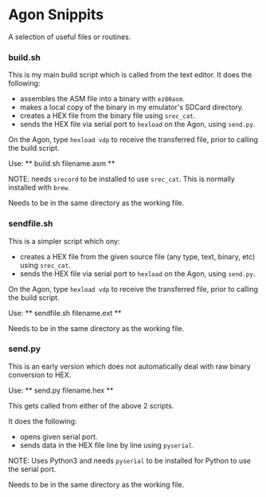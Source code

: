# Agon Snippits

A selection of useful files or routines.

### build.sh
This is my main build script which is called from the text editor. It does the following:
- assembles the ASM file into a binary with `ez80asm`.
- makes a local copy of the binary in my emulator's SDCard directory.
- creates a HEX file from the binary file using `srec_cat`.
- sends the HEX file via serial port to `hexload` on the Agon, using `send.py`.

On the Agon, type `hexload vdp` to receive the transferred file, prior to calling the build script.

Use: ** build.sh filename.asm **

NOTE: needs `srecord` to be installed to use `srec_cat`. This is normally installed with `brew`.

Needs to be in the same directory as the working file.


### sendfile.sh
This is a simpler script which ony:
- creates a HEX file from the given source file (any type, text, binary, etc) using `srec_cat`.
- sends the HEX file via serial port to `hexload` on the Agon, using `send.py`.

On the Agon, type `hexload vdp` to receive the transferred file, prior to calling the build script.

Use: ** sendfile.sh filename.ext **

Needs to be in the same directory as the working file.

### send.py
This is an early version which does not automatically deal with raw binary conversion to HEX.

Use: ** send.py filename.hex **

This gets called from either of the above 2 scripts.

It does the following:
- opens given serial port.
- sends data in the HEX file line by line using `pyserial`.

NOTE: Uses Python3 and needs `pyserial` to be installed for Python to use the serial port.

Needs to be in the same directory as the working file.
